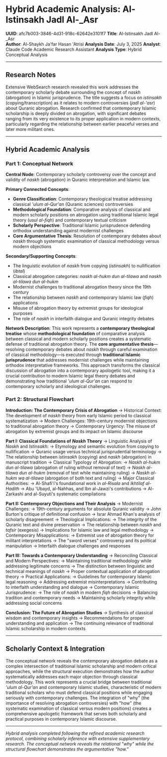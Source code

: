 # Hybrid Academic Analysis: Al-Istinsakh Jadl Al-_Asr

**UUID**: afc7b003-3846-4d31-918c-62642e3101f7
**Title**: Al-Istinsakh Jadl Al-_Asr  
**Author**: Al-Shaykh Ja'far Hasan 'Atrisi
**Analysis Date**: July 3, 2025
**Analyst**: Claude Code Academic Research Assistant
**Analysis Type**: Hybrid Conceptual Analysis

---

## Research Notes

Extensive WebSearch research revealed this work addresses the contemporary scholarly debate surrounding the concept of *naskh* (abrogation) in Islamic jurisprudence. The title suggests a focus on *istinsakh* (copying/transcription) as it relates to modern controversies (*jadl al-'asr*) about Quranic abrogation. Research confirmed that contemporary Islamic scholarship is deeply divided on abrogation, with significant debates ranging from its very existence to its proper application in modern contexts, particularly regarding the relationship between earlier peaceful verses and later more militant ones.

---

## Hybrid Academic Analysis

### Part 1: Conceptual Network

**Central Node**: Contemporary scholarly controversy over the concept and validity of *naskh* (abrogation) in Quranic interpretation and Islamic law.

**Primary Connected Concepts**:
- **Genre Classification**: Contemporary theological treatise addressing classical *'ulum al-Qur'an* (Quranic sciences) controversies
- **Methodological Foundation**: Comparative analysis of classical and modern scholarly positions on abrogation using traditional Islamic legal theory (*usul al-fiqh*) and contemporary textual criticism
- **Scholarly Perspective**: Traditional Islamic jurisprudence defending orthodox understanding against modernist challenges
- **Core Argumentative Thesis**: Resolution of contemporary debates about *naskh* through systematic examination of classical methodology versus modern objections

**Secondary/Supporting Concepts**:
- The linguistic evolution of *naskh* from copying (*istinsakh*) to nullification (*ibtal*)
- Classical abrogation categories: *naskh al-hukm dun al-tilawa* and *naskh al-tilawa dun al-hukm*
- Modernist challenges to traditional abrogation theory since the 19th century
- The relationship between *naskh* and contemporary Islamic law (*fiqh*) applications
- Misuse of abrogation theory by extremist groups for ideological purposes
- The role of *naskh* in interfaith dialogue and Quranic integrity debates

**Network Description**: This work represents a **contemporary theological treatise** whose **methodological foundation** of comparative analysis between classical and modern scholarly positions creates a systematic defense of traditional abrogation theory. The **core argumentative thesis**—resolving contemporary debates about *naskh* through careful examination of classical methodology—is executed through **traditional Islamic jurisprudence** that addresses modernist challenges while maintaining orthodox interpretative frameworks. This approach transforms the classical discussion of abrogation into a contemporary apologetic tool, making it a crucial contribution to modern Islamic legal theory debates and demonstrating how traditional *'ulum al-Qur'an* can respond to contemporary scholarly and ideological challenges.

### Part 2: Structural Flowchart

**Introduction: The Contemporary Crisis of Abrogation**
-> Historical Context: The development of *naskh* theory from early Islamic period to classical systematization
-> Modern Challenges: 19th-century modernist objections to traditional abrogation theory
-> Contemporary Urgency: The misuse of abrogation by extremist groups and its impact on Islamic discourse

**Part I: Classical Foundations of *Naskh* Theory**
-> Linguistic Analysis of *Naskh* and *Istinsakh*:
-> Etymology and semantic evolution from copying to nullification
-> Quranic usage versus technical jurisprudential terminology
-> The relationship between *istinsakh* (copying) and *naskh* (abrogation) in manuscript tradition
-> Classical Typology of Abrogation:
-> *Naskh al-hukm dun al-tilawa* (abrogation of ruling without removal of text)
-> *Naskh al-tilawa dun al-hukm* (removal of text while maintaining ruling)
-> *Naskh al-hukm wa al-tilawa* (abrogation of both text and ruling)
-> Major Classical Authorities:
-> Al-Shafi'i's foundational work in *al-Risala* and *Ikhtilaf al-Hadith*
-> Abu 'Ubayd, al-Nahhas, and Ibn al-Jawzi's contributions
-> Al-Zarkashi and al-Suyuti's systematic compilations

**Part II: Contemporary Objections and Their Analysis**
-> Modernist Challenges:
-> 19th-century arguments for absolute Quranic validity
-> John Burton's critique of definitional confusion
-> Israr Ahmad Khan's analysis of scholarly disagreement
-> Theological Implications:
-> The integrity of the Quranic text and divine preservation
-> The relationship between *naskh* and *tafsir* (exegesis)
-> Implications for Islamic law and legal methodology
-> Contemporary Misapplications:
-> Extremist use of abrogation theory for militant interpretations
-> The "sword verses" controversy and its political manipulation
-> Interfaith dialogue challenges and responses

**Part III: Towards a Contemporary Understanding**
-> Reconciling Classical and Modern Perspectives:
-> Maintaining traditional methodology while addressing legitimate concerns
-> The distinction between linguistic and technical meanings of *naskh*
-> Proper contextual application of abrogation theory
-> Practical Applications:
-> Guidelines for contemporary Islamic legal reasoning
-> Addressing extremist misinterpretations
-> Contributing to interfaith understanding and dialogue
-> Contemporary Islamic Jurisprudence:
-> The role of *naskh* in modern *fiqh* decisions
-> Balancing tradition and contemporary needs
-> Maintaining scholarly integrity while addressing social concerns

**Conclusion: The Future of Abrogation Studies**
-> Synthesis of classical wisdom and contemporary insights
-> Recommendations for proper understanding and application
-> The continuing relevance of traditional Islamic scholarship in modern contexts

---

## Scholarly Context & Integration

The conceptual network reveals the contemporary abrogation debate as a complex intersection of traditional Islamic scholarship and modern critical approaches, while the structural execution demonstrates how the author systematically addresses each major objection through classical methodology. This work represents a crucial bridge between traditional *'ulum al-Qur'an* and contemporary Islamic studies, characteristic of modern traditional scholars who must defend classical positions while engaging seriously with contemporary challenges. The integration of "why" (the importance of resolving abrogation controversies) with "how" (the systematic examination of classical versus modern positions) creates a comprehensive apologetic framework that serves both scholarly and practical purposes in contemporary Islamic discourse.

---

*Hybrid analysis completed following the refined academic research protocol, combining scholarly inference with extensive supplementary research. The conceptual network reveals the relational "why" while the structural flowchart demonstrates the argumentative "how."*